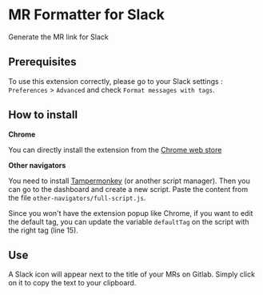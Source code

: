 # MR Formatter for Slack

Generate the MR link for Slack

## Prerequisites

To use this extension correctly, please go to your Slack settings :
`Preferences` > `Advanced` and check `Format messages with tags`.

## How to install

**Chrome**

You can directly install the extension from the [Chrome web store](https://chromewebstore.google.com/detail/mr-formatter-for-slack/noflchnfamoejamlhkofbpgclnlbfika)

**Other navigators**

You need to install [Tampermonkey](https://www.tampermonkey.net/) (or another script manager). Then you can go to the dashboard and create a new script. Paste the content from the file `other-navigators/full-script.js`.

Since you won't have the extension popup like Chrome, if you want to edit the default tag, you can update the variable `defaultTag` on the script with the right tag (line 15).

## Use

A Slack icon will appear next to the title of your MRs on Gitlab. Simply click on it to copy the text to your clipboard.
